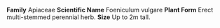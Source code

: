  **Family** Apiaceae **Scientific Name** Foeniculum vulgare **Plant Form** Erect multi-stemmed perennial herb. **Size** Up to 2m tall.
